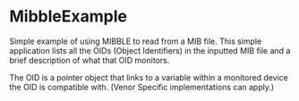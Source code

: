MibbleExample
=============
Simple example of using MIBBLE to read from a MIB file. This simple application lists all the OIDs (Object Identifiers) in the inputted MIB file and a brief description of what that OID monitors.

The OID is a pointer object that links to a variable within a monitored device the OID is compatible with. (Venor Specific implementations can apply.)

